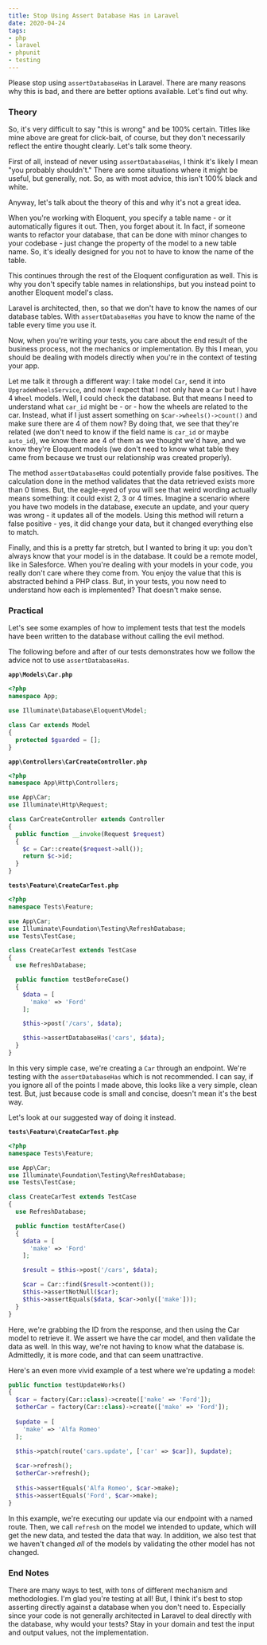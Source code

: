 ```yaml
---
title: Stop Using Assert Database Has in Laravel
date: 2020-04-24
tags:
- php
- laravel
- phpunit
- testing
---
```

Please stop using `assertDatabaseHas` in Laravel.  There are many reasons why this is bad, and there are better options available.  Let's find out why.

<!--more-->

### Theory

So, it's very difficult to say "this is wrong" and be 100% certain. Titles like mine above are great for click-bait, of course, but they don't necessarily reflect the entire thought clearly. Let's talk some theory.

First of all, instead of never using `assertDatabaseHas`, I think it's likely I mean "you probably shouldn't."  There are some situations where it might be useful, but generally, not.  So, as with most advice, this isn't 100% black and white.

Anyway, let's talk about the theory of this and why it's not a great idea.

When you're working with Eloquent, you specify a table name - or it automatically figures it out.  Then, you forget about it.  In fact, if someone wants to refactor your database, that can be done with minor changes to your codebase - just change the property of the model to a new table name.  So, it's ideally designed for you not to have to know the name of the table.

This continues through the rest of the Eloquent configuration as well.  This is why you don't specify table names in relationships, but you instead point to another Eloquent model's class.

Laravel is architected, then, so that we don't have to know the names of our database tables.  With `assertDatabaseHas` you have to know the name of the table every time you use it.

Now, when you're writing your tests, you care about the end result of the business process, not the mechanics or implementation. By this I mean, you should be dealing with models directly when you're in the context of testing your app. 

Let me talk it through a different way:  I take model `Car`, send it into `UpgradeWheelsService`, and now I expect that I not only have a `Car` but I have 4 `Wheel` models.  Well, I could check the database.  But that means I need to understand what `car_id` might be - or - how the wheels are related to the car.  Instead, what if I just assert something on `$car->wheels()->count()` and make sure there are 4 of them now?  By doing that, we see that they're related (we don't need to know if the field name is `car_id` or maybe `auto_id`), we know there are 4 of them as we thought we'd have, and we know they're Eloquent models (we don't need to know what table they came from because we trust our relationship was created properly).

The method `assertDatabaseHas` could potentially provide false positives.  The calculation done in the method validates that the data retrieved exists more than 0 times. But, the eagle-eyed of you will see that weird wording actually means something: it could exist 2, 3 or 4 times. Imagine a scenario where you have two models in the database, execute an update, and your query was wrong - it updates all of the models.  Using this method will return a false positive - yes, it did change your data, but it changed everything else to match.

Finally, and this is a pretty far stretch, but I wanted to bring it up: you don't always know that your model is in the database.  It could be a remote model, like in Salesforce. When you're dealing with your models in your code, you really don't care where they come from. You enjoy the value that this is abstracted behind a PHP class. But, in your tests, you now need to understand how each is implemented?  That doesn't make sense.

### Practical

Let's see some examples of how to implement tests that test the models have been written to the database without calling the evil method.

The following before and after of our tests demonstrates how we follow the advice not to use `assertDatabaseHas`.

**`app\Models\Car.php`**
```php
<?php
namespace App;

use Illuminate\Database\Eloquent\Model;

class Car extends Model
{
  protected $guarded = [];
}
```

**`app\Controllers\CarCreateController.php`**
```php
<?php
namespace App\Http\Controllers;

use App\Car;
use Illuminate\Http\Request;

class CarCreateController extends Controller
{
  public function __invoke(Request $request)
  {
    $c = Car::create($request->all());
    return $c->id;
  }
}
```

**`tests\Feature\CreateCarTest.php`**
```php
<?php
namespace Tests\Feature;

use App\Car;
use Illuminate\Foundation\Testing\RefreshDatabase;
use Tests\TestCase;

class CreateCarTest extends TestCase
{
  use RefreshDatabase;

  public function testBeforeCase()
  {
    $data = [
      'make' => 'Ford'
    ];

    $this->post('/cars', $data);

    $this->assertDatabaseHas('cars', $data);
  }
}
```

In this very simple case, we're creating a `Car` through an endpoint.  We're testing with the `assertDatabaseHas` which is not recommended.  I can say, if you ignore all of the points I made above, this looks like a very simple, clean test.  But, just because code is small and concise, doesn't mean it's the best way.

Let's look at our suggested way of doing it instead.

**`tests\Feature\CreateCarTest.php`**
```php
<?php
namespace Tests\Feature;

use App\Car;
use Illuminate\Foundation\Testing\RefreshDatabase;
use Tests\TestCase;

class CreateCarTest extends TestCase
{
  use RefreshDatabase;

  public function testAfterCase()
  {
    $data = [
      'make' => 'Ford'
    ];

    $result = $this->post('/cars', $data);

    $car = Car::find($result->content());
    $this->assertNotNull($car);
    $this->assertEquals($data, $car->only(['make']));
  }
}
```

Here, we're grabbing the ID from the response, and then using the Car model to retrieve it.  We assert we have the car model, and then validate the data as well.  In this way, we're not having to know what the database is.  Admittedly, it is more code, and that can seem unattractive.

Here's an even more vivid example of a test where we're updating a model:

```php
public function testUpdateWorks()
{
  $car = factory(Car::class)->create(['make' => 'Ford']);
  $otherCar = factory(Car::class)->create(['make' => 'Ford']);
  
  $update = [
    'make' => 'Alfa Romeo'
  ];

  $this->patch(route('cars.update', ['car' => $car]), $update);
  
  $car->refresh();
  $otherCar->refresh();
  
  $this->assertEquals('Alfa Romeo', $car->make);
  $this->assertEquals('Ford', $car->make);
}
```

In this example, we're executing our update via our endpoint with a named route.  Then, we call `refresh` on the model we intended to update, which will get the new data, and tested the data that way.  In addition, we also test that we haven't changed _all_ of the models by validating the other model has not changed.

### End Notes

There are many ways to test, with tons of different mechanism and methodologies. I'm glad you're testing at all!  But, I think it's best to stop asserting directly against a database when you don't need to. Especially since your code is not generally architected in Laravel to deal directly with the database, why would your tests?  Stay in your domain and test the input and output values, not the implementation.